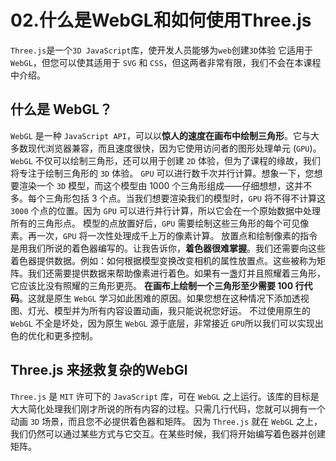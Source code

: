 # 02.什么是WebGL和如何使用Three.js

`Three.js`是一个`3D JavaScript`库，使开发人员能够为`web`创建`3D`体验
它适用于 `WebGL`，但您可以使其适用于 `SVG` 和 `CSS`，但这两者非常有限，我们不会在本课程中介绍。

## 什么是 WebGL？

`WebGL` 是一种 `JavaScript API`，可以以**惊人的速度在画布中绘制三角形**。它与大多数现代浏览器兼容，而且速度很快，因为它使用访问者的图形处理单元 (`GPU`)。
`WebGL` 不仅可以绘制三角形，还可以用于创建 `2D` 体验，但为了课程的缘故，我们将专注于绘制三角形的 `3D` 体验。
`GPU` 可以进行数千次并行计算。想象一下，您想要渲染一个 `3D` 模型，而这个模型由 1000 个三角形组成——仔细想想，这并不多。每个三角形包括 3 个点。当我们想要渲染我们的模型时，`GPU` 将不得不计算这 `3000` 个点的位置。因为 `GPU` 可以进行并行计算，所以它会在一个原始数据中处理所有的三角形点。
模型的点放置好后，`GPU` 需要绘制这些三角形的每个可见像素。再一次，`GPU` 将一次性处理成千上万的像素计算。
放置点和绘制像素的指令是用我们所说的着色器编写的。让我告诉你，**着色器很难掌握**。我们还需要向这些着色器提供数据。例如：如何根据模型变换改变相机的属性放置点。这些被称为矩阵。我们还需要提供数据来帮助像素进行着色。如果有一盏灯并且照耀着三角形，它应该比没有照耀的三角形更亮。
**在画布上绘制一个三角形至少需要 100 行代码**。这就是原生 `WebGL` 学习如此困难的原因。如果您想在这种情况下添加透视图、灯光、模型并为所有内容设置动画，我只能说祝您好运。
不过使用原生的 `WebGL` 不全是坏处，因为原生 `WebGL` 源于底层，非常接近 `GPU`所以我们可以实现出色的优化和更多控制。

## Three.js 来拯救复杂的WebGl

`Three.js` 是 `MIT` 许可下的 `JavaScript` 库，可在 `WebGL` 之上运行。该库的目标是大大简化处理我们刚才所说的所有内容的过程。只需几行代码，您就可以拥有一个动画 `3D` 场景，而且您不必提供着色器和矩阵。
因为 `Three.js` 就在 `WebGL` 之上，我们仍然可以通过某些方式与它交互。在某些时候，我们将开始编写着色器并创建矩阵。